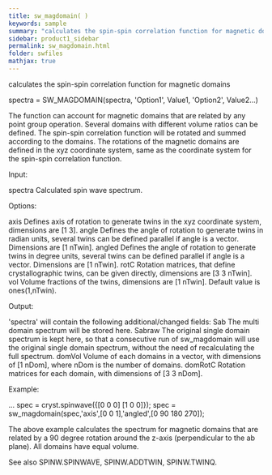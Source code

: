 ```yaml
---
title: sw_magdomain( )
keywords: sample
summary: "calculates the spin-spin correlation function for magnetic domains"
sidebar: product1_sidebar
permalink: sw_magdomain.html
folder: swfiles
mathjax: true
---
```

  calculates the spin-spin correlation function for magnetic domains
 
  spectra = SW_MAGDOMAIN(spectra, 'Option1', Value1, 'Option2', Value2...)
 
  The function can account for magnetic domains that are related by any
  point group operation. Several domains with different volume ratios can
  be defined. The spin-spin correlation function will be rotated and summed
  according to the domains. The rotations of the magnetic domains are
  defined in the xyz coordinate system, same as the coordinate system for
  the spin-spin correlation function.
 
  Input:
 
  spectra   Calculated spin wave spectrum.
 
  Options:
 
  axis      Defines axis of rotation to generate twins in the xyz
            coordinate system, dimensions are [1 3].
  angle     Defines the angle of rotation to generate twins in radian
            units, several twins can be defined parallel if angle is a
            vector. Dimensions are [1 nTwin].
  angled    Defines the angle of rotation to generate twins in degree
            units, several twins can be defined parallel if angle is a
            vector. Dimensions are [1 nTwin].
  rotC      Rotation matrices, that define crystallographic twins, can be
            given directly, dimensions are [3 3 nTwin].
  vol       Volume fractions of the twins, dimensions are [1 nTwin].
            Default value is ones(1,nTwin).
 
  Output:
 
  'spectra' will contain the following additional/changed fields:
  Sab       The multi domain spectrum will be stored here.
  Sabraw    The original single domain spectrum is kept here, so that a
            consecutive run of sw_magdomain will use the original single
            domain spectrum, without the need of recalculating the full
            spectrum.
  domVol    Volume of each domains in a vector, with dimensions of
            [1 nDom], where nDom is the number of domains.
  domRotC   Rotation matrices for each domain, with dimensions of
            [3 3 nDom].
 
  Example:
 
  ...
  spec = cryst.spinwave({[0 0 0] [1 0 0]});
  spec = sw_magdomain(spec,'axis',[0 0 1],'angled',[0 90 180 270]);
 
  The above example calculates the spectrum for magnetic domains that are
  related by a 90 degree rotation around the z-axis (perpendicular to the
  ab plane). All domains have equal volume.
 
  See also SPINW.SPINWAVE, SPINW.ADDTWIN, SPINW.TWINQ.
 

